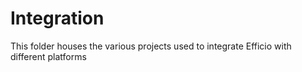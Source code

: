 # Integration
This folder houses the various projects used to integrate Efficio with different platforms

